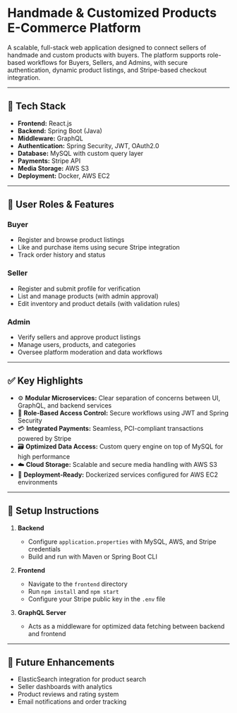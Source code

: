 # Handmade & Customized Products E-Commerce Platform

A scalable, full-stack web application designed to connect sellers of handmade and custom products with buyers. The platform supports role-based workflows for Buyers, Sellers, and Admins, with secure authentication, dynamic product listings, and Stripe-based checkout integration.

---

## 🔧 Tech Stack

- **Frontend:** React.js
- **Backend:** Spring Boot (Java)
- **Middleware:** GraphQL
- **Authentication:** Spring Security, JWT, OAuth2.0
- **Database:** MySQL with custom query layer
- **Payments:** Stripe API
- **Media Storage:** AWS S3
- **Deployment:** Docker, AWS EC2

---

## 👥 User Roles & Features

### Buyer
- Register and browse product listings
- Like and purchase items using secure Stripe integration
- Track order history and status

### Seller
- Register and submit profile for verification
- List and manage products (with admin approval)
- Edit inventory and product details (with validation rules)

### Admin
- Verify sellers and approve product listings
- Manage users, products, and categories
- Oversee platform moderation and data workflows

---

## ✅ Key Highlights

- ⚙️ **Modular Microservices:** Clear separation of concerns between UI, GraphQL, and backend services
- 🔐 **Role-Based Access Control:** Secure workflows using JWT and Spring Security
- 💳 **Integrated Payments:** Seamless, PCI-compliant transactions powered by Stripe
- 🗃️ **Optimized Data Access:** Custom query engine on top of MySQL for high performance
- ☁️ **Cloud Storage:** Scalable and secure media handling with AWS S3
- 🚀 **Deployment-Ready:** Dockerized services configured for AWS EC2 environments

---

## 🚀 Setup Instructions

1. **Backend**
   - Configure `application.properties` with MySQL, AWS, and Stripe credentials
   - Build and run with Maven or Spring Boot CLI

2. **Frontend**
   - Navigate to the `frontend` directory
   - Run `npm install` and `npm start`
   - Configure your Stripe public key in the `.env` file

3. **GraphQL Server**
   - Acts as a middleware for optimized data fetching between backend and frontend

---

## 📌 Future Enhancements

- ElasticSearch integration for product search
- Seller dashboards with analytics
- Product reviews and rating system
- Email notifications and order tracking
